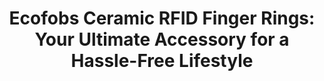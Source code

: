 ---
title: "Ecofobs Ceramic RFID Finger Rings: Your Ultimate Accessory for a Hassle-Free Lifestyle"
Description: "Experience hassle-free access to your favorite spaces with Ecofobs Ceramic RFID Finger Rings. Upgrade to a stylish and eco-friendly solution for gym, swimming club, locker room, and office access. Check out our rings and see how they can change your life for the better with improved efficiency"
---